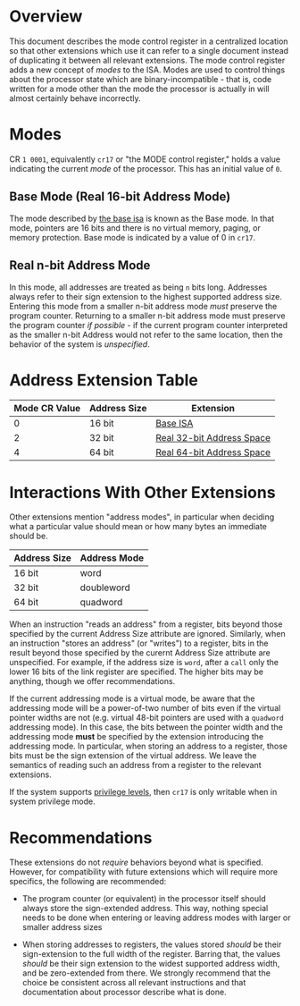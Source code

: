 # Overview

This document describes the mode control register in a centralized location so that other extensions which use it can refer to a single document
instead of duplicating it between all relevant extensions. The mode control register adds a new concept of _modes_ to the ISA. Modes are used to
control things about the processor state which are binary-incompatible - that is, code written for a mode other than the mode the
processor is actually in will almost certainly behave incorrectly.

# Modes

CR `1 0001`, equivalently `cr17` or "the MODE control register," holds a value indicating the current
_mode_ of the processor. This has an initial value of `0`.

## Base Mode (Real 16-bit Address Mode)

The mode described by [the base isa](../../base-isa.md) is known as the
Base mode. In that mode, pointers are 16 bits and there is no virtual memory, paging, or memory protection.
Base mode is indicated by a value of 0 in `cr17`.

## Real n-bit Address Mode

In this mode, all addresses are treated as being `n` bits long. Addresses always refer to their sign extension to the highest supported address size.
Entering this mode from a smaller n-bit address mode _must_ preserve the program counter. Returning to a smaller n-bit address mode must preserve the program
counter _if possible_ - if the current program counter interpreted as the smaller n-bit Address would not refer to the same location, then the behavior of
the system is _unspecified_.

# Address Extension Table

| Mode CR Value | Address Size | Extension                                                   |
|---------------|--------------|-------------------------------------------------------------|
| 0             | 16 bit       | [Base ISA](../base-isa.md)                                  |
| 2             | 32 bit       | [Real 32-bit Address Space](32-bit-address-space/README.md) |
| 4             | 64 bit       | [Real 64-bit Address Space](64-bit-address-space/README.md) |

# Interactions With Other Extensions

Other extensions mention "address modes", in particular when deciding what a particular value
should mean or how many bytes an immediate should be.

| Address Size | Address Mode |
|--------------|--------------|
| 16 bit       | word         |
| 32 bit       | doubleword   |
| 64 bit       | quadword     |

When an instruction "reads an address" from a register, bits beyond those specified by the current Address Size attribute are ignored.
Similarly, when an instruction "stores an address" (or "writes") to a register, bits in the result
beyond those specified by the curernt Address Size attribute are unspecified.
For example, if the address size is `word`, after a `call` only the lower 16 bits of the link register are specified.
The higher bits may be anything, though we offer recommendations.

If the current addressing mode is a virtual mode, be aware that the addressing mode will be a power-of-two number of
bits even if the virtual pointer widths are not (e.g. virtual 48-bit pointers are used with a `quadword` addressing mode).
In this case, the bits between the pointer width and the addressing mode **must** be specified by the extension
introducing the addressing mode. In particular, when storing an address to a register, those bits must be the sign
extension of the virtual address. We leave the semantics of reading such an address from a register to the relevant
extensions.

If the system supports [privilege levels](../privileged-mode/), then `cr17` is only writable when in system privilege mode.

# Recommendations

These extensions do not _require_ behaviors beyond what is specified. However, for compatibility with future
extensions which will require more specifics, the following are recommended:

* The program counter (or equivalent) in the processor itself should always store the sign-extended address.
  This way, nothing special needs to be done when entering or leaving address modes with larger or smaller address sizes

* When storing addresses to registers, the values stored _should_ be their sign-extension to the full width of the
  register. Barring that, the values _should_ be their sign extension to the widest supported address width, and
  be zero-extended from there. We strongly recommend that the choice be consistent across all relevant instructions
  and that documentation about processor describe what is done.
